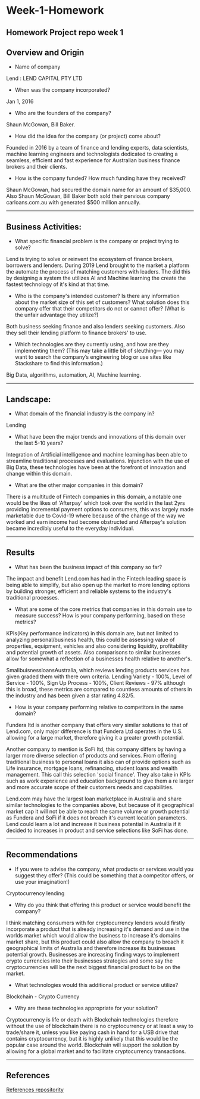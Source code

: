 # Week-1-Homework
## Homework Project repo week 1

## Overview and Origin

* Name of company

Lend : LEND CAPITAL PTY LTD

* When was the company incorporated?

Jan 1, 2016

* Who are the founders of the company?

Shaun McGowan, Bill Baker.

* How did the idea for the company (or project) come about?

Founded in 2016 by a team of finance and lending experts, data scientists, machine learning engineers and technologists dedicated to creating a seamless, efficient and fast experience for Australian business finance brokers and their clients. 

* How is the company funded? How much funding have they received?

Shaun McGowan, had secured the domain name for an amount of $35,000. 
Also Shaun McGowan, Bill Baker both sold their pervious company carloans.com.au with generated $500 million annually. 


---
## Business Activities:

* What specific financial problem is the company or project trying to solve?

Lend is trying to solve or reinvent the ecosystem of finance brokers, borrowers and lenders. During 2019 Lend brought to the market a platform the automate the process of matching customers with leaders. The did this by designing a system the utilizes AI and Machine learning the create the fastest technology of it's kind at that time. 


* Who is the company's intended customer?  Is there any information about the market size of this set of customers?
What solution does this company offer that their competitors do not or cannot offer? (What is the unfair advantage they utilize?)

Both business seeking finance and also lenders seeking customers. Also they sell their lending platform to finance brokers' to use.

* Which technologies are they currently using, and how are they implementing them? (This may take a little bit of sleuthing–– you may want to search the company’s engineering blog or use sites like Stackshare to find this information.)

Big Data, algorithms, automation, AI, Machine learning.


---
## Landscape:

* What domain of the financial industry is the company in?

Lending

* What have been the major trends and innovations of this domain over the last 5-10 years?

Integration of Artificial intelligence and machine learning has been able to streamline traditional processes and evaluations. Injunction with the use of Big Data, these technologies have been at the forefront of innovation and change within this domain.

* What are the other major companies in this domain?

There is a multitude of Fintech companies in this domain, a notable one would be the likes of 'Afterpay' which took over the world in the last 2yrs providing incremental payment options to consumers, this was largely made marketable due to Covid-19 where because of the change of the way we worked and earn income had become obstructed and Afterpay's solution became incredibly useful to the everyday individual.


---
## Results

* What has been the business impact of this company so far?

The impact and benefit Lend.com has had in the Fintech leading space is being able to simplify, but also open up the market to more lending options by building stronger, efficient and reliable systems to the industry's traditional processes.


* What are some of the core metrics that companies in this domain use to measure success? How is your company performing, based on these metrics?

KPIs(Key performance indicators) in this domain are, but not limited to analyzing personal/business health, this could be assessing value of properties, equipment, vehicles and also considering liquidity, profitability and potential growth of assets. Also comparisons to similar businesses allow for somewhat a reflection of a businesses health relative to another's. 

SmallbuisnessloansAustralia, which reviews lending products services has given graded them with there own criteria. Lending Variety - 100%,  Level of Service - 100%, Sign Up Process - 100%, Client Reviews - 97%
although this is broad, these metrics are compared to countless amounts of others in the industry and has been given a star rating 4.82/5. 


* How is your company performing relative to competitors in the same domain?

Fundera ltd is another company that offers very similar solutions to that of Lend.com, only major difference is that Fundera Ltd operates in the U.S. allowing for a large market, therefore giving it a greater growth potential.

Another company to mention is SoFi ltd, this company differs by having a larger more diverse selection of products and services. From offering traditional business to personal loans it also can of provide options such as Life insurance, mortgage loans, refinancing, student loans and wealth management. This call this selection 'social finance'. They also take in KPIs such as work experience and education background to give them a re larger and more accurate scope of their customers needs and capabilities.

Lend.com may have the largest loan marketplace in Australia and share similar technologies to the companies above, but because of it geographical market cap it will not be able to reach the same volume or growth potential as Fundera and SoFi if it does not breach it's current location parameters. Lend could learn a lot and increase it business potential in Australia if it decided to increases in product and service selections like SoFi has done.


---
## Recommendations

* If you were to advise the company, what products or services would you suggest they offer? (This could be something that a competitor offers, or use your imagination!)

Cryptocurrency lending

* Why do you think that offering this product or service would benefit the company?

I think matching consumers with for cryptocurrency lenders would firstly incorporate a product that is already increasing it's demand and use in the worlds market which would allow the business to increase it's domains market share, but this product could also allow the company to breach it geographical limits of Australia and therefore increase its businesses potential growth. Businesses are increasing finding ways to implement crypto currencies into their businesses strategies and some say the cryptocurrencies will be the next biggest financial product to be on the market.


* What technologies would this additional product or service utilize?


Blockchain - Crypto Currency 


* Why are these technologies appropriate for your solution?

Cryptocurrency is life or death with Blockchain technologies therefore without the use of blockchain there is no cryptocurrency or at least a way to trade/share it, unless you like paying cash in hand for a USB drive that contains cryptocurrency, but it is highly unlikely that this would be the popular case around the world. Blockchain will support the solution by allowing for a global market and to facilitate cryptocurrency transactions.

---
## References
[References repositority](/References/references.md)
